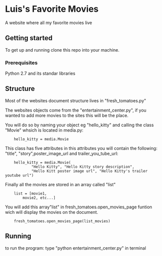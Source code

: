 # Luis's Favorite Movies

A website where all  my favorite movies live

## Getting started

To get up and running clone this repo into your machine.

### Prerequisites

Python 2.7 and its standar libraries

## Structure

Most of the websites document structure lives in "fresh_tomatoes.py"

The websites objects come from the "entertainment_center.py", if you wanted to add more movies to the sites this will be the place.

You will do so by naming your object eg "hello_kitty" and calling the class "Movie" whsich is located in media.py:

		hello_kitty = media.Movie

This class has five attributes in this attributes you will contain the following: "title", "story",poster_image_url and trailer_you_tube_url:

		hello_kitty = media.Movie(
				"Hello Kitty", "Hello Kitty story description",
				"Hello Kitt poster image url", "Hello Kitty's trailer youtube url")



Finally all the movies are stored in an array called "list"

		list = [movie1, 
			movie2, etc...]

You will add this array"list" in fresh_tomatoes.open_movies_page funtion wich will display the movies on the document.

		fresh_tomatoes.open_movies_page(list_movies)



## Running
to run the program: type "python entertainment_center.py" in terminal
